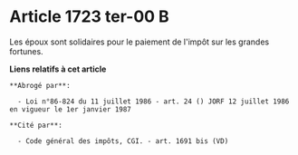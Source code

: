 # Article 1723 ter-00 B

Les époux sont solidaires pour le paiement de l'impôt sur les grandes fortunes.

**Liens relatifs à cet article**

	**Abrogé par**:

	  - Loi n°86-824 du 11 juillet 1986 - art. 24 () JORF 12 juillet 1986 en vigueur le 1er janvier 1987

	**Cité par**:

	  - Code général des impôts, CGI. - art. 1691 bis (VD)
